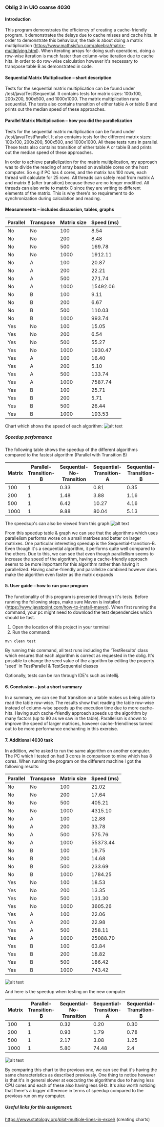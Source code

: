### Oblig 2 in UiO coarse 4030

#### Introduction
This program demonstrates the efficiency of creating a cache-friendly program. it demonstrates the delays due to cache misses and cache hits.
In order to demonstrate this behaviour, the task is about doing a matrix multiplication (https://www.mathsisfun.com/algebra/matrix-multiplying.html).
When iterating arrays for doing such operations, doing a row-wise iteration is much faster than column-wise iteration due to cache hits. In order to do row-wise calculation
however it's necessary to transpose table B as demonstrated in code.

#### Sequential Matrix Multiplication – short description
Tests for the sequential matrix multiplication can be found under /test/java/TestSequential.
It contains tests for matrix sizes: 100x100, 200x200, 500x500, and 1000x1000. The matrix multiplication runs sequential.
The tests also contains transition of either table A or table B and prints out the median speed of these approaches.


#### Parallel Matrix Multiplication – how you did the parallelization
Tests for the sequential matrix multiplication can be found under /test/java/TestParallel.
It also contains tests for the different matrix sizes: 100x100, 200x200, 500x500, and 1000x1000. All these tests runs in parallel.
These tests also contains transition of either table A or table B and prints out the median speed of these approaches.

In order to achieve parallelization for the matrix multiplication, my approach was to divide the reading of array based on
available cores on the host computer. So e.g if PC has 4 cores, and the matrix has 100 rows, each thread will calculate for 25 rows.
All threads can safely read from matrix A and matrix B (after transition) because these are no longer modified. All threads can also write to matrix C
since they are writing to different elements of the matrix. This is why there's no requirement to do synchronization during calculation and reading.

#### Measurements – includes discussion, tables, graphs

|Parallel | Transpose | Matrix size | Speed (ms)|
|---------|-----------|-------------|-----------|
|No       |No         | 100         |8.54     |
|No       |No         | 200         |8.48     |
|No       |No         | 500         |169.78     |
|No       |No         | 1000        |1912.11    |
|No       |A         | 100         |20.87     |
|No       |A         | 200         |22.21     |
|No       |A         | 500         |271.74     |
|No       |A         | 1000         |15492.06     |
|No       |B         | 100         |9.11     |
|No       |B         | 200         |6.67     |
|No       |B         | 500         |110.03     |
|No       |B         | 1000         |993.74     |
|Yes       |No         | 100         |15.05     |
|Yes       |No         | 200         |6.54     |
|Yes       |No         | 500         |55.27     |
|Yes       |No         | 1000         |1930.47     |
|Yes       |A         | 100         |16.40     |
|Yes       |A         | 200         |5.10     |
|Yes       |A         | 500         |133.74     |
|Yes       |A         | 1000         |7587.74     |
|Yes       |B         | 100         |25.71     |
|Yes       |B         | 200         |5.71     |
|Yes       |B         | 500         |26.44     |
|Yes       |B         | 1000         |193.53     |


Chart which shows the speed of each algorithm:
![alt text](docs/speed-chart.png)


##### Speedup performance
The following table shows the speedup of the different algorithms compared to the fastest algorithm (Parallel with Transition B)

|Matrix | Parallel-Transition-B|Sequential-No-Transition  |Sequential-Transition-A |Sequential-Transition-B| Parallel-No-Transition | Parallel-transition-A|  
|-------|----------------------|---------------------------|------------------------|-----------------------|------------------------|----------------------|
|100    |1                     |0.33                       |0.81                    |0.35                   |0.5                     |0.63                  |
|200    |1                     |1.48                       |3.88                    |1.16                   |1.14                    |0.89                  |
|500    |1                     |6.42                       |10.27                   |4.16                   |2.09                    |5.05                  |
|1000   |1                     |9.88                       |80.04                   |5.13                   |9.97                    |39.20                 |

The speedsup's can also be viewed from this graph
![alt text](docs/speedup-chart.png)

From this speedup table & graph we can see that the algorithms which uses parallelism performs worse on a small matrixes and better on larger matrixes. One particular interesting speedup is the Sequential-transition-B. Even though it's a sequential algorithm, it performs quite well compared to the others. Due to this, we can see that
even though parallellism seems to increase the speed of the algorithm, having a cache-friendly approach seems to be more important for this algorithm rather than having it parallelized. Having cache-friendly and parallelize combined however does make the algorithm even faster as the matrix expands

#### 5. User guide – how to run your program
The functionality of this program is presented through It's tests.
Before running the following steps, make sure Maven is installed (https://www.javatpoint.com/how-to-install-maven).
When first running the command, your pc might need to download the test dependencies which should be fast.


1. Open the location of this project in your terminal
2. Run the command:
```
mvn clean test
```


By running this command, all test runs including the 'TestResults' class which ensures that each algorithm is correct as requested in the oblig.
It's possible to change the seed value of the algorithm by editing the property 'seed' in TestParallel & TestSequential classes

Optionally, tests can be ran through IDE's such as intellij.

#### 6. Conclusion – just a short summary
In a summary, we can see that transition on a table makes us being able to read the table row-wise. The results show that reading the table row-wise instead of column-wise speeds up the execution time due to more cache-hits. Having such cache-friendly approach speeds up the algorithm by many factors (up to 80 as we saw in the table).  Parallelism is shown to improve the speed of larger matrices, however cache-friendliness turned out to be more performance enchanting in this exercise.


#### 7. Additional 4030 task
In addition, we're asked to run the same algorithm on another computer. The PC which I tested on had 3 cores in comparison to mine which has 8 cores. When running the program on the different machine I got the following results:

|Parallel | Transpose | Matrix size | Speed (ms)|
|---------|-----------|-------------|-----------|
|No       |No         | 100         |21.02     |
|No       |No         | 200         |17.64     |
|No       |No         | 500         |405.21     |
|No       |No         | 1000        |4315.10    |
|No       |A         | 100         |12.88     |
|No       |A         | 200         |33.78     |
|No       |A         | 500         |575.76     |
|No       |A         | 1000         |55373.44     |
|No       |B         | 100         |19.75     |
|No       |B         | 200         |14.68     |
|No       |B         | 500         |233.69     |
|No       |B         | 1000         |1784.25     |
|Yes       |No         | 100         |18.53     |
|Yes       |No         | 200         |13.35     |
|Yes       |No         | 500         |131.30     |
|Yes       |No         | 1000         |3605.26     |
|Yes       |A         | 100         |22.06     |
|Yes       |A         | 200         |22.98     |
|Yes       |A         | 500         |258.11     |
|Yes       |A         | 1000         |25088.70     |
|Yes       |B         | 100         |63.84     |
|Yes       |B         | 200         |18.82     |
|Yes       |B         | 500         |186.42     |
|Yes       |B         | 1000         |743.42     |

![alt text](docs/speed-chart-new-computer.png)

And here is the speedup when testing on the new computer

|Matrix | Parallel-Transition-B|Sequential-No-Transition  |Sequential-Transition-A |Sequential-Transition-B| Parallel-No-Transition | Parallel-transition-A |  
|-------|----------------------|---------------------------|------------------------|-----------------------|-----------------------|-----------------------|
|100    |1                     |0.32                       |0.20                    |0.30                   |0.29                   |0.34                   |
|200    |1                     |0.93                       |1.79                    |0.78                   |0.70                   |1.22                   |
|500    |1                     |2.17                       |3.08                    |1.25                   |0.70                   |1.38                   |
|1000   |1                     |5.80                       |74.48                   |2.4                    |4.8                    |33.74                  |

![alt text](docs/speedup-chart-new-computer.png)


By comparing this chart to the previous one, we can see that it's having the same characteristics as described previously. One thing to notice however is that it's in general slower at executing the algorithms due to having less CPU cores and each of these also having less GHz. It's also worth noticing that there's a bigger difference in terms of speedup compared to the previous run on my computer.


##### Useful links for this assignment:
https://www.statology.org/plot-multiple-lines-in-excel/ (creating charts)



